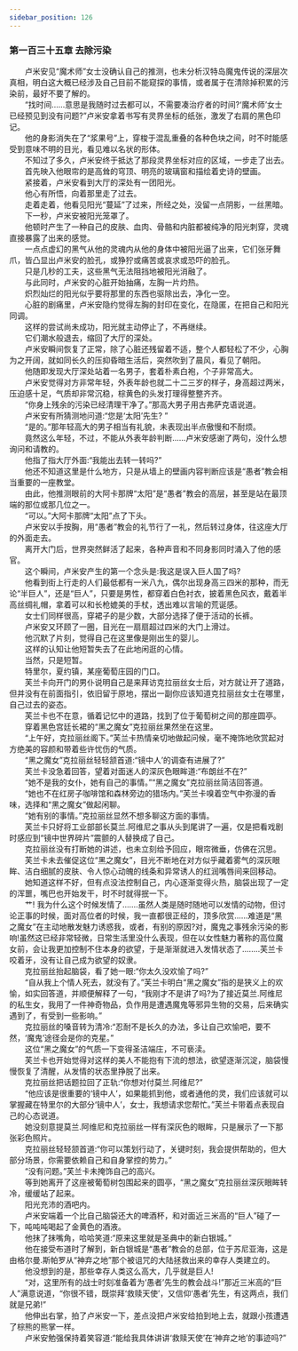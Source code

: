 ```yaml
---
sidebar_position: 126
---
```

### 第一百三十五章 去除污染  


　　卢米安见“魔术师”女士没确认自己的推测，也未分析汉特岛魔鬼传说的深层次真相，明白这大概已经涉及自己目前不能窥探的事情，或者属于在清除掉积累的污染前，最好不要了解的。  
　　“找时间……意思是我随时过去都可以，不需要凑治疗者的时间?‘魔术师’女士已经预见到没有问题?”卢米安拿着书写有灵界坐标的纸张，激发了右肩的黑色印记。  
　　他的身影消失在了“浆果号”上，穿梭于混乱重叠的各种色块之间，时不时能感受到意味不明的目光，看见难以名状的形体。  
　　不知过了多久，卢米安终于抵达了那段灵界坐标对应的区域，一步走了出去。  
　　首先映入他眼帘的是高耸的穹顶、明亮的玻璃窗和描绘着史诗的壁画。  
　　紧接着，卢米安看到大厅的深处有一团阳光。  
　　他心有所悟，向着那里走了过去。  
　　走着走着，他看见阳光“蔓延”了过来，所经之处，没留一点阴影，一丝黑暗。  
　　下一秒，卢米安被阳光笼罩了。  
　　他顿时产生了一种自己的皮肤、血肉、骨骼和内脏都被纯净的阳光刺穿，灵魂直接暴露了出来的感觉。  
　　一点点虚幻的黑气从他的灵魂内从他的身体中被阳光逼了出来，它们张牙舞爪，皆凸显出卢米安的脸孔，或狰狞或痛苦或哀求或恐吓的脸孔。  
　　只是几秒的工夫，这些黑气无法阻挡地被阳光消融了。  
　　与此同时，卢米安的心脏开始抽痛，左胸一片灼热。  
　　炽烈灿烂的阳光似乎要将那里的东西也驱除出去，净化一空。  
　　心脏的剧痛里，卢米安隐约觉得左胸的封印在变化，在隐匿，在把自己和阳光同调。  
　　这样的尝试尚未成功，阳光就主动停止了，不再继续。  
　　它们潮水般退去，缩回了大厅的深处。  
　　卢米安瞬间恢复了正常，除了心脏还残留着不适，整个人都轻松了不少，心胸为之开阔，就如同长久的压抑昏暗生活后，突然吹到了晨风，看见了朝阳。  
　　他随即发现大厅深处站着一名男子，套着朴素白袍，个子非常高大。  
　　卢米安觉得对方非常年轻，外表年龄也就二十二三岁的样子，身高超过两米，压迫感十足，气质却非常沉稳，棕黄色的头发打理得整整齐齐。  
　　“你身上残余的污染已经清理干净了。”那高大男子用古弗萨克语说道。  
　　卢米安有所猜测地问道:“您是‘太阳’先生? ”  
　　“是的。”那年轻高大的男子相当有礼貌，未表现出半点傲慢和不耐烦。  
　　竟然这么年轻，不过，不能从外表年龄判断……卢米安感谢了两句，没什么想询问和请教的。  
　　他指了指大厅外面:“我能出去转一转吗?”  
　　他还不知道这里是什么地方，只是从墙上的壁画内容判断应该是“愚者”教会相当重要的一座教堂。  
　　由此，他推测眼前的大阿卡那牌“太阳”是“愚者”教会的高层，甚至是站在最顶端的那位或那几位之一。  
　　“可以。”大阿卡那牌“太阳”点了下头。  
　　卢米安以手按胸，用“愚者”教会的礼节行了一礼，然后转过身体，往这座大厅的外面走去。  
　　离开大门后，世界突然鲜活了起来，各种声音和不同身影同时涌入了他的感官。  
　　这个瞬间，卢米安产生的第一个念头是:我这是误入巨人国了吗?  
　　他看到街上行走的人们最低都有一米八九，偶尔出现身高三四米的那种，而无论“半巨人”，还是“巨人”，只要是男性，都穿着白色衬衣，披着黑色风衣，戴着半高丝绸礼帽，拿着可以和长枪媲美的手杖，透出难以言喻的荒诞感。  
　　女士们同样很高，穿裙子的是少数，大部分选择了便于活动的长裤。  
　　卢米安又环顾了一圈，目光在一扇扇超过四米的大门上滑过。  
　　他沉默了片刻，觉得自己在这里像是刚出生的婴儿。  
　　这样的认知让他短暂失去了在此地闲逛的心情。  
　　当然，只是短暂。  
　　特里尔，夏约镇，某座葡萄庄园的门口。  
　　芙兰卡向开门的男仆说明自己是来拜访克拉丽丝女士后，对方就让开了道路，但并没有在前面指引，依旧留于原地，摆出一副你应该知道克拉丽丝女士在哪里，自己过去的姿态。  
　　芙兰卡也不在意，循着记忆中的道路，找到了位于葡萄树之间的那座圆亭。  
　　穿着黑色宫廷长裙的“黑之魔女”克拉丽丝果然坐在这里。  
　　“上午好，克拉丽丝阁下。”芙兰卡热情亲切地做起问候，毫不掩饰地欣赏起对方绝美的容颜和带着些许忧伤的气质。  
　　“黑之魔女”克拉丽丝轻轻颔首道:“镜中人’的调查有进展了?”  
　　芙兰卡没急着回答，望着对面迷人的深灰色眼眸道:“布朗丝不在?”  
　　“她不是我的女仆，她有自己的事情。”“黑之魔女”克拉丽丝简洁回答道。  
　　“她也不在红房子咖啡馆和森林旁边的猎场内。”芙兰卡嗅着空气中弥漫的香味，选择和“黑之魔女”做起闲聊。  
　　“她有别的事情。”克拉丽丝显然不想多聊这方面的事情。  
　　芙兰卡只好将工业部部长莫兰.阿维尼之事从头到尾讲了一遍，仅是把看戏剧时感应到“镜中世界碎片”震颤的人替换成了自己。  
　　克拉丽丝没有打断她的讲述，也未立刻给予回应，眼帘微垂，仿佛在沉思。  
　　芙兰卡未去催促这位“黑之魔女”，目光不断地在对方似乎藏着雾气的深灰眼眸、洁白细腻的皮肤、令人惊心动魄的线条和异常诱人的红润嘴唇间来回移动。  
　　她知道这样不好，但有点没法控制自己，内心逐渐变得火热，脑袋出现了一定的浑噩，嘴巴也开始发干，时不时就得抿一下。  
　　艹! 我为什么这个时候发情了…….虽然人类是随时随地可以发情的动物，但讨论正事的时候，面对高位者的时候，我一直都很正经的，顶多欣赏.…..难道是“黑之魔女”在主动地散发魅力诱惑我，或者，有别的原因?对，魔鬼之事残余污染的影响!虽然这已经非常轻微，日常生活里没什么表现，但在以女性魅力著称的高位魔女前，会让我更加控制不住本身的欲望，于是渐渐就进入发情状态了.…….芙兰卡咬着牙，没有让自己成为欲望的奴隶。  
　　克拉丽丝抬起脑袋，看了她一眼:“你太久没欢愉了吗?”  
　　“自从我上个情人死去，就没有了。”芙兰卡明白“黑之魔女”指的是狭义上的欢愉，如实回答道，并顺便解释了一句，“我刚才不是讲了吗?为了接近莫兰.阿维尼的私生女，我用了一件神奇物品，负作用是遭遇魔鬼等邪异生物的交易，后来确实遇到了，有受到一些影响。”  
　　克拉丽丝的嗓音转为清冷:“忍耐不是长久的办法，多让自己欢愉吧，要不然，‘魔鬼’途径会是你的克星。”  
　　这位“黑之魔女”的气质一下变得圣洁端庄，不可亵渎。  
　　芙兰卡也开始觉得对这样的美人不能抱有下流的想法，欲望逐渐沉淀，脑袋慢慢恢复了清醒，从发情的状态里挣脱了出来。  
　　克拉丽丝把话题拉回了正轨:“你想对付莫兰.阿维尼?”  
　　“他应该是很重要的‘镜中人’，如果能抓到他，或者通他的灵，我们应该就可以掌握藏在特里尔的大部分‘镜中人’，女士，我想请求您帮忙。”芙兰卡带着点表现自己的心态说道。  
　　她没刻意提莫兰.阿维尼和克拉丽丝一样有深灰色的眼眸，只是展示了一下那张彩色照片。  
　　克拉丽丝轻轻颔首道:“你可以策划行动了，关键时刻，我会提供帮助的，但大部分场景，你需要依赖自己和自身掌控的势力。”  
　　“没有问题。”芙兰卡未掩饰自己的高兴。  
　　等到她离开了这座被葡萄树包围起来的圆亭，“黑之魔女”克拉丽丝深灰眼眸转冷，缓缓站了起来。  
　　阳光充沛的酒吧内。  
　　卢米安端着一个比自己脑袋还大的啤酒杯，和对面近三米高的“巨人”碰了一下，吨吨吨喝起了金黄色的酒液。  
　　他抹了抹嘴角，哈哈笑道:“原来这里就是圣典中的新白银城。”  
　　他在接受布道时了解到，新白银城是“愚者”教会的总部，位于苏尼亚海，这是由格尔曼.斯帕罗从“神弃之地”那个被诅咒的大陆拯救出来的幸存人类建立的。  
　　他没想到的是，那些幸存人类这么高大，几乎就是巨人!  
　　“对，这里所有的战士时刻准备着为‘愚者’先生的教会战斗!”那近三米高的“巨人”满意说道，“你很不错，既崇拜‘救赎天使’，又信仰‘愚者’先生，有这两点，我们就是兄弟!”  
　　他伸出右掌，拍了卢米安一下，差点没把卢米安给拍到地上去，就跟小孩遭遇了棕熊的熊掌一样。  
　　卢米安勉强保持着笑容道:“能给我具体讲讲‘救赎天使’在‘神弃之地’的事迹吗?”  
